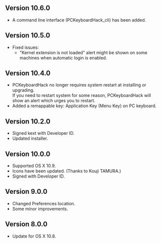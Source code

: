 Version 10.6.0
--------------

* A command line interface (PCKeyboardHack_cli) has been added.

Version 10.5.0
--------------

* Fixed issues:
    * "Kernel extension is not loaded" alert might be shown on some machines when automatic login is enabled.

Version 10.4.0
--------------

* PCKeyboardHack no longer requires system restart at installing or upgrading. <br />
  If you need to restart system for some reason, PCKeyboardHack will show an alert which urges you to restart.
* Added a remappable key: Application Key (Menu Key) on PC keyboard.

Version 10.2.0
--------------

* Signed kext with Developer ID.
* Updated installer.

Version 10.0.0
--------------

* Supported OS X 10.9.
* Icons have been updated. (Thanks to Kouji TAMURA.)
* Signed with Developer ID.

Version 9.0.0
-------------

* Changed Preferences location.
* Some minor improvements.

Version 8.0.0
-------------

* Update for OS X 10.8.
